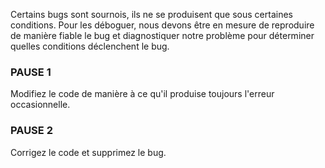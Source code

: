 Certains bugs sont sournois, ils ne se produisent que sous certaines conditions. Pour les déboguer, nous devons être en mesure de reproduire de manière fiable le bug et diagnostiquer notre problème pour déterminer quelles conditions déclenchent le bug.

### PAUSE 1
Modifiez le code de manière à ce qu'il produise toujours l'erreur occasionnelle.

### PAUSE 2
Corrigez le code et supprimez le bug.